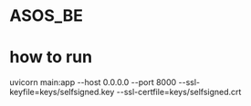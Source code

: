 # ASOS_BE

# how to run

uvicorn main:app --host 0.0.0.0 --port 8000 --ssl-keyfile=keys/selfsigned.key --ssl-certfile=keys/selfsigned.crt
